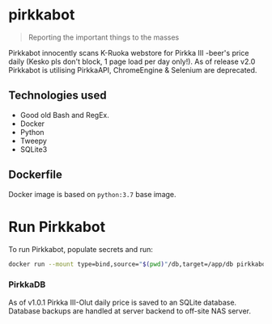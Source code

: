 # pirkkabot

> Reporting the important things to the masses

Pirkkabot innocently scans K-Ruoka webstore for Pirkka III -beer's price daily (Kesko pls don't block, 1 page load per day only!). As of release v2.0 Pirkkabot is utilising PirkkaAPI, ChromeEngine & Selenium are deprecated.

## Technologies used

- Good old Bash and RegEx.
- Docker
- Python
- Tweepy
- SQLite3

## Dockerfile

Docker image is based on ``python:3.7`` base image. 

# Run Pirkkabot

To run Pirkkabot, populate secrets and run:

```bash
docker run --mount type=bind,source="$(pwd)"/db,target=/app/db pirkkabot
```

### PirkkaDB

As of v1.0.1 Pirkka III-Olut daily price is saved to an SQLite database. 
Database backups are handled at server backend to off-site NAS server.

